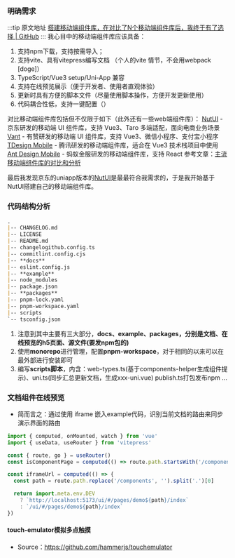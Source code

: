 ### 明确需求

  :::tip 原文地址
  [搭建移动端组件库，在对比了N个移动端组件库后，我终于有了选择 | GitHub](https://github.com/jynba/jynba.github.io/issues/55)
  :::
  我心目中的移动端组件库应该具备：
1. 支持npm下载，支持按需导入；
2. 支持vite、具有vitepress编写文档 （个人的vite 情节，不会用webpack [doge]）
3. TypeScript/Vue3 setup/Uni-App 兼容
4. 支持在线预览展示（便于开发者、使用者直观体验）
5. 更新时具有方便的脚本文件（尽量使用脚本操作，方便开发更新使用）
6. 代码耦合性低，支持一键配置（）

对比移动端组件库包括但不仅限于如下（此外还有一些web端组件库）：
[NutUI](https://link.juejin.cn/?target=https%3A%2F%2Fnutui.jd.com%2F%23%2F) - 京东研发的移动端 UI 组件库，支持 Vue3、Taro 多端适配，面向电商业务场景
[Vant](https://link.juejin.cn/?target=https%3A%2F%2Fvant-contrib.gitee.io%2Fvant%2F%23%2Fzh-CN%2Fhome) - 有赞研发的移动端 UI 组件库，支持 Vue3、微信小程序、支付宝小程序
[TDesign Mobile](https://link.juejin.cn/?target=https%3A%2F%2Ftdesign.tencent.com%2Fmobile-vue%2Fgetting-started) - 腾讯研发的移动端组件库，适合在 Vue3 技术栈项目中使用
[Ant Design Mobile](https://link.juejin.cn/?target=https%3A%2F%2Fmobile.ant.design%2Fzh) - 蚂蚁金服研发的移动端组件库，支持 React
参考文章：[主流移动端组件库的对比和分析](https://juejin.cn/post/7120411647742590990)

最后我发现京东的uniapp版本的[NutUI](https://nutui-uniapp.netlify.app/)是最最符合我需求的，于是我开始基于NutUI搭建自己的移动端组件库。

### 代码结构分析
```md
.
|-- CHANGELOG.md
|-- LICENSE
|-- README.md
|-- changelogithub.config.ts
|-- commitlint.config.cjs
|-- **docs**
|-- eslint.config.js
|-- **example**
|-- node_modules
|-- package.json
|-- **packages**
|-- pnpm-lock.yaml
|-- pnpm-workspace.yaml
|-- scripts
`-- tsconfig.json
```
1. 注意到其中主要有三大部分，**docs、example、packages，分别是文档、在线预览的h5页面、源文件(要发npm包的)**
2. 使用**monorepo**进行管理，配置**pnpm-workspace**，对于相同的以来可以在最外部进行安装即可
3. 编写**scripts脚本**，内含：web-types.ts(基于components-helper生成组件提示)、uni.ts(同步汇总更新文档，生成xxx-uni.vue) publish.ts打包发布npm ...

### 文档组件在线预览
* 简而言之：通过使用 iframe 嵌入example代码，识别当前文档的路由来同步演示界面的路由
```js
import { computed, onMounted, watch } from 'vue'
import { useData, useRouter } from 'vitepress'

const { route, go } = useRouter()
const isComponentPage = computed(() => route.path.startsWith('/components'))

const iframeUrl = computed(() => {
  const path = route.path.replace('/components', '').split('.')[0]

  return import.meta.env.DEV
    ? `http://localhost:5173/ui/#/pages/demo${path}/index`
    : `/ui/#/pages/demo${path}/index`
})
```

#### touch-emulator模拟多点触摸
* Source：https://github.com/hammerjs/touchemulator


